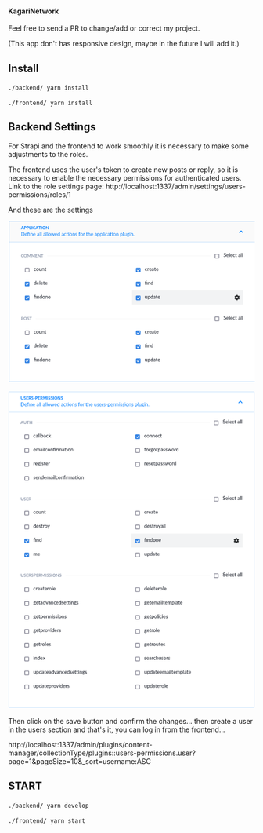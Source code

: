 #### KagariNetwork

Feel free to send a PR to change/add or correct my project.

(This app don't has responsive design, maybe in the future I will add it.)

## Install

`./backend/ yarn install`

`./frontend/ yarn install`

## Backend Settings

For Strapi and the frontend to work smoothly it is necessary to make some adjustments to the roles.

The frontend uses the user's token to create new posts or reply, so it is necessary to enable the necessary permissions for authenticated users.
Link to the role settings page:
http://localhost:1337/admin/settings/users-permissions/roles/1


And these are the settings

![](images/01_2.png)

![](images/02.png)


Then click on the save button and confirm the changes... then create a user in the users section and that's it, you can log in from the frontend...

http://localhost:1337/admin/plugins/content-manager/collectionType/plugins::users-permissions.user?page=1&pageSize=10&_sort=username:ASC 


## START

`./backend/ yarn develop`

`./frontend/ yarn start`
